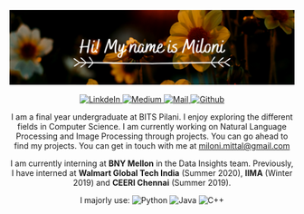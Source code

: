 
![](https://github.com/milonimittal/milonimittal/blob/master/images/cover.png)

<p align="center">
  <a href="https://www.linkedin.com/in/miloni-mittal-225779149/">
    <img alt="LinkdeIn" width="25px" src="https://cdn.jsdelivr.net/npm/simple-icons@v3/icons/linkedin.svg"/>
  </a>
  <a href="https://medium.com/@milonimittal">
    <img alt="Medium" width="25px" src="https://cdn.jsdelivr.net/npm/simple-icons@v3/icons/medium.svg"/>
  </a>
  <a href="mailto:miloni.mittal@gmail.com">
    <img alt="Mail" width="25px" src="https://cdn.jsdelivr.net/npm/simple-icons@3.2.0/icons/mail-dot-ru.svg"/>
  </a>
  <a href="https://github.com/milonimittal">
    <img alt="Github" width="25px" src="https://cdn.jsdelivr.net/npm/simple-icons@3.2.0/icons/github.svg"/>
  </a>
</p>
<p align="center">
I am a final year undergraduate at BITS Pilani. I enjoy exploring the different fields in Computer Science.
I am currently working on Natural Language Processing and Image Processing through projects.
You can go ahead to find my projects.
You can get in touch with me at <a href="mailto:miloni.mittal@gmail.com"> miloni.mittal@gmail.com </a>
</p>
<p align="center">I am currently interning at <b>BNY Mellon</b> in the Data Insights team. Previously, I have interned at <b>Walmart Global Tech India</b> (Summer 2020), <b>IIMA</b> (Winter 2019) and <b>CEERI Chennai</b> (Summer 2019).
</p>
<p align="center">
I majorly use: <img alt="Python" width="20px" src="https://cdn.jsdelivr.net/npm/simple-icons@3.2.0/icons/python.svg"/>
  <img alt="Java" width="20px" src="https://cdn.jsdelivr.net/npm/simple-icons@3.2.0/icons/java.svg"/>
  <img alt="C++" width="20px" src="https://cdn.jsdelivr.net/npm/simple-icons@3.2.0/icons/cplusplus.svg"/> 
</p>
<!--
**milonimittal/milonimittal** is a ✨ _special_ ✨ repository because its `README.md` (this file) appears on your GitHub profile.

Here are some ideas to get you started:

- 🔭 I’m currently working on ...
- 🌱 I’m currently learning ...
- 👯 I’m looking to collaborate on ...
- 🤔 I’m looking for help with ...
- 💬 Ask me about ...
- 📫 How to reach me: ...
- 😄 Pronouns: ...
- ⚡ Fun fact: ...
-->
